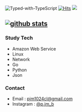 ![Typed-with-TypeScript](https://img.shields.io/badge/hsts%20preloaded-yes-brightgreen)
[![Hits](https://hits.seeyoufarm.com/api/count/incr/badge.svg?url=https%3A%2F%2Fgithub.com%2Fpjm1024cl&count_bg=%23337DC0&title_bg=%23555555&icon=amazonaws.svg&icon_color=%23FFFFFF&title=hits&edge_flat=false)](https://console.aws.amazon.com)
<a href="https://aws.amazon.com"><img src="https://img.shields.io/badge/Amazon_AWS-232F3E?style=flat-square&logo=Amazon AWS&logoColor=white"/></a>

[![github stats](https://github-readme-stats.vercel.app/api?username=pjm1024cl)](https://github.com/anuraghazra/github-readme-stats)
---
### Study Tech
* Amazon Web Service
* Linux
* Network
* Go
* Python
* Json

### Contact

- Email : pjm1024cl@gmail.com
- Instagram : [@p.jm_b](https://instagram.com/p.jm_b)
